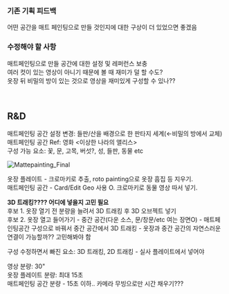 ### 기존 기획 피드백
어떤 공간을 매트 페인팅으로 만들 것인지에 대한 구상이 더 있었으면 좋겠음

### 수정해야 할 사항
매트페인팅으로 만들 공간에 대한 설정 및 레퍼런스 보충    
여러 컷이 있는 영상이 아니기 때문에 볼 때 재미가 덜 할 수도?    
옷장 뒤 비밀의 방이 있는 것으로 영상을 재미있게 구성할 수 있나??  

<br/>

## R&D
매트페인팅 공간 설정 변경: 들판/산을 배경으로 한 판타지 세계(←비밀의 방에서 교체)  
매트페인팅 공간 Ref: 영화 <이상한 나라의 앨리스>   
구성 가능 요소: 꽃, 문, 고목, 버섯?, 성, 들판, 동물 etc   

![Mattepainting_Final](https://user-images.githubusercontent.com/90232599/142734481-b6ffbdd6-973a-4eea-afaf-e8456cfffe26.png)

옷장 플레이트 - 크로마키로 추출, roto painting으로 옷장 흠집 등 지우기.   
매트페인팅 공간 - Card/Edit Geo 사용 O. 크로마키로 동물 영상 따서 넣기. 

**3D 트래킹???? 어디에 넣을지 고민 필요**    
후보 1. 옷장 열기 전 분량을 늘려서 3D 트래킹 후 3D 오브젝트 넣기    
후보 2. 옷장 열고 들어가기 - 중간 공간(다운 소스, 문/창문/etc 여는 장면O) - 매트페인팅공간 구성으로 바꿔서 중간 공간에서 3D 트래킹 - 옷장과 중간 공간의 자연스러운 연결이 가능할까?? 고민해봐야 함   

구성 수정하면서 빠진 요소: 3D 트래킹, 2D 트래킹 - 실사 플레이트에서 넣어야    

영상 분량: 30"     
옷장 플레이트 분량: 최대 15초    
매트페인팅 공간 분량 - 15초 이하.. 카메라 무빙으로만 시간 채우기???    


